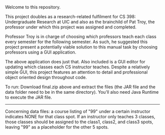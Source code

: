 Welcome to this repository.

This project doubles as a research-related fulfilment for 
CS 398: Undergraduate Research at UIC and also as the brainchild
of Pat Troy, the professor under which this project was assigned
and completed.

Professor Troy is in charge of choosing which professors teach each 
class every semester for the following semester. As such, he suggested
this project present a potentially viable solution to this manual task
by choosing professors using a GUI application. 

The above application does just that. Also included is a GUI editor 
for updating which classes each CS instructor teaches. Despite a 
relatively simple GUI, this project features an attention to detail 
and professional object oriented design throughout code. 

To run: Download final.zip above and extract the files 
(the JAR file and the data folder need to be in the same directory).
You'll also need Java Runtime to execute the JAR file.


------------------------------------------

Concerning data files: a course listing of "99" under a 
certain instructor indicates NONE for that class spot. 
If an instructor only teaches 3 classes, those classes
should be assigned to the class1, class2, and class3 spots, 
leaving "99" as a placeholder for the other 5 spots.